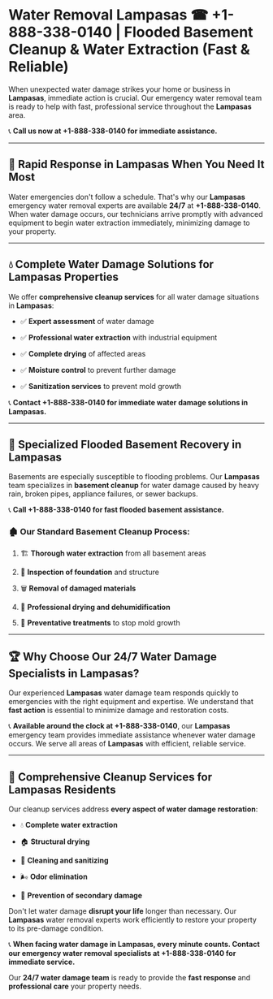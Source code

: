 # Water Removal Lampasas ☎ +1-888-338-0140 | Flooded Basement Cleanup & Water Extraction (Fast & Reliable)

When unexpected water damage strikes your home or business in **Lampasas**, immediate action is crucial. Our emergency water removal team is ready to help with fast, professional service throughout the **Lampasas** area. 

📞 **Call us now at +1-888-338-0140 for immediate assistance.**
---
## 🚀 Rapid Response in Lampasas When You Need It Most
Water emergencies don't follow a schedule. That's why our **Lampasas** emergency water removal experts are available **24/7** at **+1-888-338-0140**. When water damage occurs, our technicians arrive promptly with advanced equipment to begin water extraction immediately, minimizing damage to your property.
---
## 💧 Complete Water Damage Solutions for Lampasas Properties
We offer **comprehensive cleanup services** for all water damage situations in **Lampasas**:
- ✅ **Expert assessment** of water damage  
- ✅ **Professional water extraction** with industrial equipment  
- ✅ **Complete drying** of affected areas  
- ✅ **Moisture control** to prevent further damage  
- ✅ **Sanitization services** to prevent mold growth  
📞 **Contact +1-888-338-0140 for immediate water damage solutions in Lampasas.**
---
## 🌊 Specialized Flooded Basement Recovery in Lampasas
Basements are especially susceptible to flooding problems. Our **Lampasas** team specializes in **basement cleanup** for water damage caused by heavy rain, broken pipes, appliance failures, or sewer backups. 
📞 **Call +1-888-338-0140 for fast flooded basement assistance.**
### 🏚️ Our Standard Basement Cleanup Process:
1. 🏗️ **Thorough water extraction** from all basement areas  
2. 🔎 **Inspection of foundation** and structure  
3. 🗑️ **Removal of damaged materials**  
4. 💨 **Professional drying and dehumidification**  
5. 🚫 **Preventative treatments** to stop mold growth  
---
## 🏆 Why Choose Our 24/7 Water Damage Specialists in Lampasas?
Our experienced **Lampasas** water damage team responds quickly to emergencies with the right equipment and expertise. We understand that **fast action** is essential to minimize damage and restoration costs.
📞 **Available around the clock at +1-888-338-0140**, our **Lampasas** emergency team provides immediate assistance whenever water damage occurs. We serve all areas of **Lampasas** with efficient, reliable service.
---
## 🧹 Comprehensive Cleanup Services for Lampasas Residents
Our cleanup services address **every aspect of water damage restoration**:
- 💧 **Complete water extraction**  
- 🏠 **Structural drying**  
- 🧼 **Cleaning and sanitizing**  
- 🌬️ **Odor elimination**  
- 🚫 **Prevention of secondary damage**  
Don't let water damage **disrupt your life** longer than necessary. Our **Lampasas** water removal experts work efficiently to restore your property to its pre-damage condition.
📞 **When facing water damage in Lampasas, every minute counts. Contact our emergency water removal specialists at +1-888-338-0140 for immediate service.**
Our **24/7 water damage team** is ready to provide the **fast response** and **professional care** your property needs.
